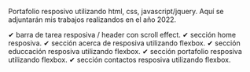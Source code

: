 Portafolio resposivo utilizando html, css, javascript/jquery. Aquí se adjuntarán mis trabajos realizandos en el año 2022.

✔ barra de tarea resposiva / header con scroll effect.
✔ sección home resposiva. 
✔ sección acerca de resposiva utilizando flexbox. 
✔ sección educcación resposiva utilizando flexbox.
✔ sección portafolio resposiva utilizando flexbox.
✔ sección contactos resposiva utilizando flexbox.

